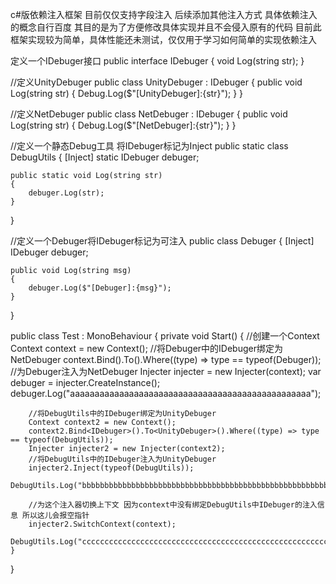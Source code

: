 c#版依赖注入框架 目前仅仅支持字段注入 后续添加其他注入方式
具体依赖注入的概念自行百度
其目的是为了方便修改具体实现并且不会侵入原有的代码
目前此框架实现较为简单，具体性能还未测试，仅仅用于学习如何简单的实现依赖注入

定义一个IDebuger接口
public interface IDebuger
{
    void Log(string str);
}

//定义UnityDebuger
public class UnityDebuger : IDebuger
{
    public void Log(string str)
    {
        Debug.Log($"[UnityDebuger]:{str}");
    }
}

//定义NetDebuger
public class NetDebuger : IDebuger
{
    public void Log(string str)
    {
        Debug.Log($"[NetDebuger]:{str}");
    }
}

//定义一个静态Debug工具 将IDebuger标记为Inject
public static class DebugUtils
{
    [Inject]
    static IDebuger debuger;

    public static void Log(string str)
    {
        debuger.Log(str);
    } 
}

//定义一个Debuger将IDebuger标记为可注入
public class Debuger
{
    [Inject]
    IDebuger debuger;

    public void Log(string msg)
    {
        debuger.Log($"[Debuger]:{msg}");
    }
}

public class Test : MonoBehaviour
{
    private void Start()
    {
        //创建一个Context
        Context context = new Context();
        //将Debuger中的IDebuger绑定为NetDebuger
        context.Bind<IDebuger>().To<NetDebuger>().Where((type) => type == typeof(Debuger));
        //为Debuger注入为NetDebuger
        Injecter injecter = new Injecter(context);
        var debuger = injecter.CreateInstance<Debuger>();
        debuger.Log("aaaaaaaaaaaaaaaaaaaaaaaaaaaaaaaaaaaaaaaaaaaaaaaaa");
        
        //将DebugUtils中的IDebuger绑定为UnityDebuger
        Context context2 = new Context();
        context2.Bind<IDebuger>().To<UnityDebuger>().Where((type) => type == typeof(DebugUtils));
        Injecter injecter2 = new Injecter(context2);
        //将DebugUtils中的IDebuger注入为UnityDebuger
        injecter2.Inject(typeof(DebugUtils));
        DebugUtils.Log("bbbbbbbbbbbbbbbbbbbbbbbbbbbbbbbbbbbbbbbbbbbbbbbbbbbbbbbbbbb");
        
        //为这个注入器切换上下文 因为context中没有绑定DebugUtils中IDebuger的注入信息 所以这儿会报空指针
        injecter2.SwitchContext(context);
        DebugUtils.Log("cccccccccccccccccccccccccccccccccccccccccccccccccccccccccccc");
    }
}